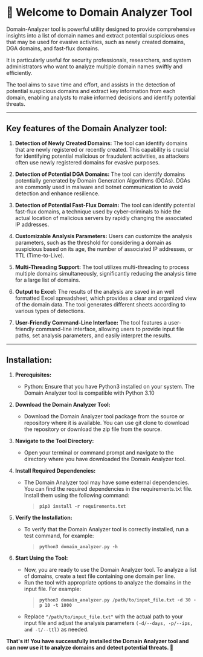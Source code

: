 # 👋 Welcome to Domain Analyzer Tool

Domain-Analyzer tool is powerful utility designed to provide comprehensive insights into a list of domain names and extract potential suspicious ones that may be used for evasive activities, such as newly created domains, DGA domains, and fast-flux domains.

It is particularly useful for security professionals, researchers, and system administrators who want to analyze multiple domain names swiftly and efficiently.

The tool aims to save time and effort, and assists in the detection of potential suspicious domains and extract key information from each domain, enabling analysts to make informed decisions and identify potential threats.

****
## Key features of the Domain Analyzer tool:

1. **Detection of Newly Created Domains:** The tool can identify domains that are newly registered or recently created. This capability is crucial for identifying potential malicious or fraudulent activities, as attackers often use newly registered domains for evasive purposes.

2. **Detection of Potential DGA Domains:** The tool can identify domains potentially generated by Domain Generation Algorithms (DGAs). DGAs are commonly used in malware and botnet communication to avoid detection and enhance resilience.

3. **Detection of Potential Fast-Flux Domain:** The tool can identify potential fast-flux domains, a technique used by cyber-criminals to hide the actual location of malicious servers by rapidly changing the associated IP addresses.

5. **Customizable Analysis Parameters:** Users can customize the analysis parameters, such as the threshold for considering a domain as suspicious based on its age, the number of associated IP addresses, or TTL (Time-to-Live).

6. **Multi-Threading Support:** The tool utilizes multi-threading to process multiple domains simultaneously, significantly reducing the analysis time for a large list of domains.

7. **Output to Excel:** The results of the analysis are saved in an well formatted Excel spreadsheet, which provides a clear and organized view of the domain data. The tool generates different sheets according to various types of detections.

8. **User-Friendly Command-Line Interface:** The tool features a user-friendly command-line interface, allowing users to provide input file paths, set analysis parameters, and easily interpret the results.

****
## Installation:

1. **Prerequisites:**
   * Python: Ensure that you have Python3 installed on your system. The Domain Analyzer tool is compatible with Python 3.10

2. **Download the Domain Analyzer Tool:**
   * Download the Domain Analyzer tool package from the source or repository where it is available. You can use git clone to download the repository or download the zip file from the source.

3. **Navigate to the Tool Directory:**
   * Open your terminal or command prompt and navigate to the directory where you have downloaded the Domain Analyzer tool.
  
4. **Install Required Dependencies:**
   * The Domain Analyzer tool may have some external dependencies. You can find the required dependencies in the requirements.txt file. Install them using the following command:
     > **`pip3 install -r requirements.txt`**

5. **Verify the Installation:**
   * To verify that the Domain Analyzer tool is correctly installed, run a test command, for example:
     > **`python3 domain_analyzer.py -h`**

6. **Start Using the Tool:**
   * Now, you are ready to use the Domain Analyzer tool. To analyze a list of domains, create a text file containing one domain per line.
   * Run the tool with appropriate options to analyze the domains in the input file. For example:
     > **`python3 domain_analyzer.py /path/to/input_file.txt -d 30 -p 10 -t 1000`**
   * Replace `"/path/to/input_file.txt"` with the actual path to your input file and adjust the analysis parameters `(-d/--days, -p/--ips, and -t/--ttl)` as needed.

**That's it! You have successfully installed the Domain Analyzer tool and can now use it to analyze domains and detect potential threats. 💪**


